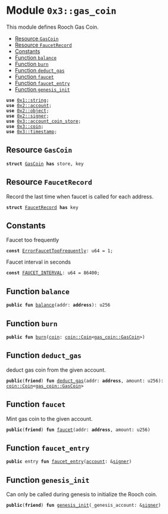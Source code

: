 
<a name="0x3_gas_coin"></a>

# Module `0x3::gas_coin`

This module defines Rooch Gas Coin.


-  [Resource `GasCoin`](#0x3_gas_coin_GasCoin)
-  [Resource `FaucetRecord`](#0x3_gas_coin_FaucetRecord)
-  [Constants](#@Constants_0)
-  [Function `balance`](#0x3_gas_coin_balance)
-  [Function `burn`](#0x3_gas_coin_burn)
-  [Function `deduct_gas`](#0x3_gas_coin_deduct_gas)
-  [Function `faucet`](#0x3_gas_coin_faucet)
-  [Function `faucet_entry`](#0x3_gas_coin_faucet_entry)
-  [Function `genesis_init`](#0x3_gas_coin_genesis_init)


<pre><code><b>use</b> <a href="">0x1::string</a>;
<b>use</b> <a href="">0x2::account</a>;
<b>use</b> <a href="">0x2::object</a>;
<b>use</b> <a href="">0x2::signer</a>;
<b>use</b> <a href="account_coin_store.md#0x3_account_coin_store">0x3::account_coin_store</a>;
<b>use</b> <a href="coin.md#0x3_coin">0x3::coin</a>;
<b>use</b> <a href="timestamp.md#0x3_timestamp">0x3::timestamp</a>;
</code></pre>



<a name="0x3_gas_coin_GasCoin"></a>

## Resource `GasCoin`



<pre><code><b>struct</b> <a href="gas_coin.md#0x3_gas_coin_GasCoin">GasCoin</a> <b>has</b> store, key
</code></pre>



<a name="0x3_gas_coin_FaucetRecord"></a>

## Resource `FaucetRecord`

Record the last time when faucet is called for each address.


<pre><code><b>struct</b> <a href="gas_coin.md#0x3_gas_coin_FaucetRecord">FaucetRecord</a> <b>has</b> key
</code></pre>



<a name="@Constants_0"></a>

## Constants


<a name="0x3_gas_coin_ErrorFaucetTooFrequently"></a>

Faucet too frequently


<pre><code><b>const</b> <a href="gas_coin.md#0x3_gas_coin_ErrorFaucetTooFrequently">ErrorFaucetTooFrequently</a>: u64 = 1;
</code></pre>



<a name="0x3_gas_coin_FAUCET_INTERVAL"></a>

Faucet interval in seconds


<pre><code><b>const</b> <a href="gas_coin.md#0x3_gas_coin_FAUCET_INTERVAL">FAUCET_INTERVAL</a>: u64 = 86400;
</code></pre>



<a name="0x3_gas_coin_balance"></a>

## Function `balance`



<pre><code><b>public</b> <b>fun</b> <a href="gas_coin.md#0x3_gas_coin_balance">balance</a>(addr: <b>address</b>): u256
</code></pre>



<a name="0x3_gas_coin_burn"></a>

## Function `burn`



<pre><code><b>public</b> <b>fun</b> <a href="gas_coin.md#0x3_gas_coin_burn">burn</a>(<a href="coin.md#0x3_coin">coin</a>: <a href="coin.md#0x3_coin_Coin">coin::Coin</a>&lt;<a href="gas_coin.md#0x3_gas_coin_GasCoin">gas_coin::GasCoin</a>&gt;)
</code></pre>



<a name="0x3_gas_coin_deduct_gas"></a>

## Function `deduct_gas`

deduct gas coin from the given account.


<pre><code><b>public</b>(<b>friend</b>) <b>fun</b> <a href="gas_coin.md#0x3_gas_coin_deduct_gas">deduct_gas</a>(addr: <b>address</b>, amount: u256): <a href="coin.md#0x3_coin_Coin">coin::Coin</a>&lt;<a href="gas_coin.md#0x3_gas_coin_GasCoin">gas_coin::GasCoin</a>&gt;
</code></pre>



<a name="0x3_gas_coin_faucet"></a>

## Function `faucet`

Mint gas coin to the given account.


<pre><code><b>public</b>(<b>friend</b>) <b>fun</b> <a href="gas_coin.md#0x3_gas_coin_faucet">faucet</a>(addr: <b>address</b>, amount: u256)
</code></pre>



<a name="0x3_gas_coin_faucet_entry"></a>

## Function `faucet_entry`



<pre><code><b>public</b> entry <b>fun</b> <a href="gas_coin.md#0x3_gas_coin_faucet_entry">faucet_entry</a>(<a href="">account</a>: &<a href="">signer</a>)
</code></pre>



<a name="0x3_gas_coin_genesis_init"></a>

## Function `genesis_init`

Can only be called during genesis to initialize the Rooch coin.


<pre><code><b>public</b>(<b>friend</b>) <b>fun</b> <a href="gas_coin.md#0x3_gas_coin_genesis_init">genesis_init</a>(_genesis_account: &<a href="">signer</a>)
</code></pre>
